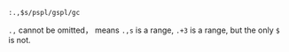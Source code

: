 ```
:.,$s/pspl/gspl/gc
```
`.,` cannot be omitted， means `.,s` is a range, `.+3` is a range, but the only `$` is not.
